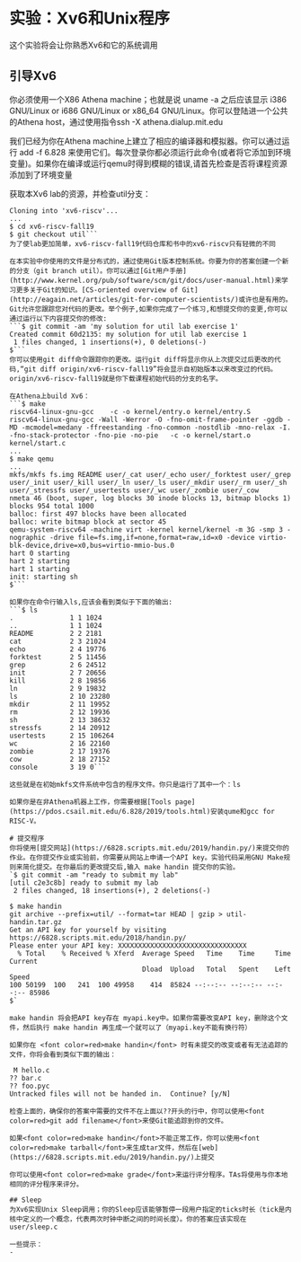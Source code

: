 # 实验：Xv6和Unix程序
这个实验将会让你熟悉Xv6和它的系统调用
## 引导Xv6
你必须使用一个X86 Athena machine；也就是说 uname -a 之后应该显示 i386 GNU/Linux or i686 GNU/Linux or x86_64 GNU/Linux。你可以登陆进一个公共的Athena host，通过使用指令ssh -X athena.dialup.mit.edu

我们已经为你在Athena machine上建立了相应的编译器和模拟器。你可以通过运行 add -f 6.828 来使用它们。每次登录你都必须运行此命令(或者将它添加到环境变量)。如果你在编译或运行qemu时得到模糊的错误,请首先检查是否将课程资源添加到了环境变量

获取本Xv6 lab的资源，并检查util分支：
```$ git clone git://github.com/mit-pdos/xv6-riscv-fall19.git
Cloning into 'xv6-riscv'...
...
$ cd xv6-riscv-fall19
$ git checkout util```
为了使lab更加简单，xv6-riscv-fall19代码仓库和书中的xv6-riscv只有轻微的不同

在本实验中你使用的文件是分布式的，通过使用Git版本控制系统。你要为你的答案创建一个新的分支（git branch util）。你可以通过[Git用户手册](http://www.kernel.org/pub/software/scm/git/docs/user-manual.html)来学习更多关于Git的知识。[CS-oriented overview of Git](http://eagain.net/articles/git-for-computer-scientists/)或许也是有用的。Git允许您跟踪您对代码的更改。举个例子,如果你完成了一个练习,和想提交你的变更,你可以通过运行以下内容提交你的修改:
```$ git commit -am 'my solution for util lab exercise 1'
Created commit 60d2135: my solution for util lab exercise 1
 1 files changed, 1 insertions(+), 0 deletions(-)
$```
你可以使用git diff命令跟踪你的更改。运行git diff将显示你从上次提交过后更改的代码,“git diff origin/xv6-riscv-fall19”将会显示自初始版本以来改变过的代码。origin/xv6-riscv-fall19就是你下载课程初始代码的分支的名字。

在Athena上build Xv6：
```$ make
riscv64-linux-gnu-gcc    -c -o kernel/entry.o kernel/entry.S
riscv64-linux-gnu-gcc -Wall -Werror -O -fno-omit-frame-pointer -ggdb -MD -mcmodel=medany -ffreestanding -fno-common -nostdlib -mno-relax -I. -fno-stack-protector -fno-pie -no-pie   -c -o kernel/start.o kernel/start.c
...
$ make qemu
...
mkfs/mkfs fs.img README user/_cat user/_echo user/_forktest user/_grep user/_init user/_kill user/_ln user/_ls user/_mkdir user/_rm user/_sh user/_stressfs user/_usertests user/_wc user/_zombie user/_cow 
nmeta 46 (boot, super, log blocks 30 inode blocks 13, bitmap blocks 1) blocks 954 total 1000
balloc: first 497 blocks have been allocated
balloc: write bitmap block at sector 45
qemu-system-riscv64 -machine virt -kernel kernel/kernel -m 3G -smp 3 -nographic -drive file=fs.img,if=none,format=raw,id=x0 -device virtio-blk-device,drive=x0,bus=virtio-mmio-bus.0
hart 0 starting
hart 2 starting
hart 1 starting
init: starting sh
$```

如果你在命令行输入ls,应该会看到类似于下面的输出:
```$ ls
.              1 1 1024
..             1 1 1024
README         2 2 2181
cat            2 3 21024
echo           2 4 19776
forktest       2 5 11456
grep           2 6 24512
init           2 7 20656
kill           2 8 19856
ln             2 9 19832
ls             2 10 23280
mkdir          2 11 19952
rm             2 12 19936
sh             2 13 38632
stressfs       2 14 20912
usertests      2 15 106264
wc             2 16 22160
zombie         2 17 19376
cow            2 18 27152
console        3 19 0```

这些就是在初始mkfs文件系统中包含的程序文件。你只是运行了其中一个：ls

如果你是在非Athena机器上工作，你需要根据[Tools page](https://pdos.csail.mit.edu/6.828/2019/tools.html)安装qume和gcc for RISC-V。

# 提交程序
你将使用[提交网站](https://6828.scripts.mit.edu/2019/handin.py/)来提交你的作业。在你提交作业或实验前，你需要从网站上申请一个API key。实验代码采用GNU Make规则来简化提交。在你最后的更改提交后,输入 make handin 提交你的实验。
`$ git commit -am "ready to submit my lab"
[util c2e3c8b] ready to submit my lab
 2 files changed, 18 insertions(+), 2 deletions(-)

$ make handin
git archive --prefix=util/ --format=tar HEAD | gzip > util-handin.tar.gz
Get an API key for yourself by visiting https://6828.scripts.mit.edu/2018/handin.py/
Please enter your API key: XXXXXXXXXXXXXXXXXXXXXXXXXXXXXXXX
  % Total    % Received % Xferd  Average Speed   Time    Time     Time  Current
                                 Dload  Upload   Total   Spent    Left  Speed
100 50199  100   241  100 49958    414  85824 --:--:-- --:--:-- --:--:-- 85986
$`

make handin 将会把API key存在 myapi.key中。如果你需要改变API key，删除这个文件，然后执行 make handin 再生成一个就可以了（myapi.key不能有换行符）

如果你在 <font color=red>make handin</font> 时有未提交的改变或者有无法追踪的文件，你将会看到类似下面的输出：

 M hello.c
?? bar.c
?? foo.pyc
Untracked files will not be handed in.  Continue? [y/N]

检查上面的，确保你的答案中需要的文件不在上面以??开头的行中，你可以使用<font color=red>git add filename</font>来使Git能追踪到你的文件。

如果<font color=red>make handin</font>不能正常工作，你可以使用<font color=red>make tarball</font>来生成tar文件，然后在[web](https://6828.scripts.mit.edu/2019/handin.py/)上提交

你可以使用<font color=red>make grade</font>来运行评分程序。TAs将使用与你本地相同的评分程序来评分。

## Sleep
为Xv6实现Unix Sleep调用；你的Sleep应该能够暂停一段用户指定的ticks时长（tick是内核中定义的一个概念，代表两次时钟中断之间的时间长度）。你的答案应该实现在user/sleep.c

一些提示：
- 


